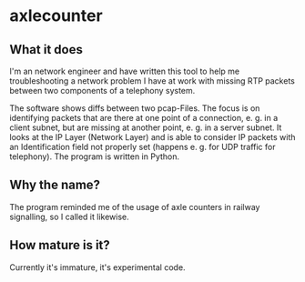# axlecounter

## What it does
I'm an network engineer and have written this tool to help me troubleshooting a network problem I have at work with missing RTP packets between two components of a telephony system.

The software shows diffs between two pcap-Files. The focus is on identifying packets that are there at one point of a connection, e. g. in a client subnet, but are missing at another point, e. g. in a server subnet. It looks at the IP Layer (Network Layer) and is able to consider IP packets with an Identification field not properly set (happens e. g. for UDP traffic for telephony). The program is written in Python.

## Why the name?
The program reminded me of the usage of axle counters in railway signalling, so I called it likewise.

## How mature is it?
Currently it's immature, it's experimental code.
